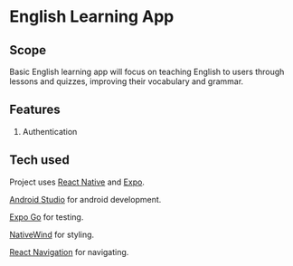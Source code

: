 # English Learning App

## Scope
Basic English learning app will focus on teaching English to users through lessons and quizzes, improving their vocabulary and grammar.

## Features
1. Authentication

## Tech used
Project uses [React Native](https://reactnative.dev/docs/getting-started) and
[Expo](https://docs.expo.dev/tutorial/create-your-first-app/).  

[Android Studio](https://developer.android.com/studio#downloads) for android development.

[Expo Go](https://expo.dev/client) for testing.

[NativeWind](https://www.nativewind.dev/quick-starts/expo) for styling.

[React Navigation](https://reactnavigation.org/docs/getting-started/) for navigating.